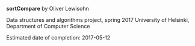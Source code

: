 **sortCompare** by Oliver Lewisohn

Data structures and algorithms project, spring 2017
University of Helsinki, Department of Computer Science

Estimated date of completion: 2017-05-12